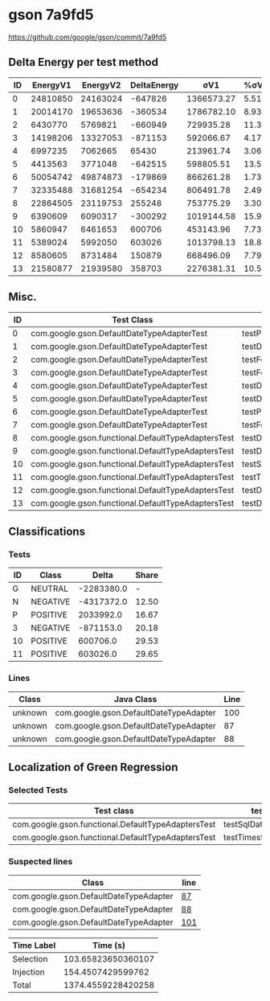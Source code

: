 # gson 7a9fd5


https://github.com/google/gson/commit/7a9fd5



## Delta Energy per test method


| ID | EnergyV1 | EnergyV2 | DeltaEnergy | σV1 | %σV1 | σV2 | %σV2 |
| --- | --- | --- | --- | --- | --- | --- | --- |
| 0 | 24810850 | 24163024 | -647826 | 1366573.27 | 5.51 | 741592.64 | 3.07 |
| 1 | 20014170 | 19653636 | -360534 | 1786782.10 | 8.93 | 1511443.86 | 7.69 |
| 2 | 6430770 | 5769821 | -660949 | 729935.28 | 11.35 | 834883.24 | 14.47 |
| 3 | 14198206 | 13327053 | -871153 | 592066.67 | 4.17 | 680865.98 | 5.11 |
| 4 | 6997235 | 7062665 | 65430 | 213961.74 | 3.06 | 389829.95 | 5.52 |
| 5 | 4413563 | 3771048 | -642515 | 598805.51 | 13.57 | 446795.86 | 11.85 |
| 6 | 50054742 | 49874873 | -179869 | 866261.28 | 1.73 | 1287543.41 | 2.58 |
| 7 | 32335488 | 31681254 | -654234 | 806491.78 | 2.49 | 1621145.59 | 5.12 |
| 8 | 22864505 | 23119753 | 255248 | 753775.29 | 3.30 | 1083268.59 | 4.69 |
| 9 | 6390609 | 6090317 | -300292 | 1019144.58 | 15.95 | 910074.50 | 14.94 |
| 10 | 5860947 | 6461653 | 600706 | 453143.96 | 7.73 | 781503.86 | 12.09 |
| 11 | 5389024 | 5992050 | 603026 | 1013798.13 | 18.81 | 1288382.30 | 21.50 |
| 12 | 8580605 | 8731484 | 150879 | 668496.09 | 7.79 | 831344.92 | 9.52 |
| 13 | 21580877 | 21939580 | 358703 | 2276381.31 | 10.55 | 625381.76 | 2.85 |

## Misc.

| ID | Test Class | Test Method |
| --- | --- | --- |
| 0 | com.google.gson.DefaultDateTypeAdapterTest | testParsingDatesFormattedWithUsLocale |
| 1 | com.google.gson.DefaultDateTypeAdapterTest | testDateDeserializationISO8601 |
| 2 | com.google.gson.DefaultDateTypeAdapterTest | testFormattingInEnUs |
| 3 | com.google.gson.DefaultDateTypeAdapterTest | testFormatUsesDefaultTimezone |
| 4 | com.google.gson.DefaultDateTypeAdapterTest | testDatePattern |
| 5 | com.google.gson.DefaultDateTypeAdapterTest | testDateSerialization |
| 6 | com.google.gson.DefaultDateTypeAdapterTest | testParsingDatesFormattedWithSystemLocale |
| 7 | com.google.gson.DefaultDateTypeAdapterTest | testFormattingInFr |
| 8 | com.google.gson.functional.DefaultTypeAdaptersTest | testDateSerializationWithPatternNotOverridenByTypeAdapter |
| 9 | com.google.gson.functional.DefaultTypeAdaptersTest | testDateSerializationWithPattern |
| 10 | com.google.gson.functional.DefaultTypeAdaptersTest | testSqlDateSerialization |
| 11 | com.google.gson.functional.DefaultTypeAdaptersTest | testTimestampSerialization |
| 12 | com.google.gson.functional.DefaultTypeAdaptersTest | testDateDeserializationWithPattern |
| 13 | com.google.gson.functional.DefaultTypeAdaptersTest | testDateSerializationInCollection |



## Classifications

### Tests
| ID | Class | Delta | Share |
| --- | --- | --- | --- |
| G | NEUTRAL | -2283380.0 | - |
| N | NEGATIVE | -4317372.0 | 12.50 |
| P | POSITIVE | 2033992.0 | 16.67 |
| 3 | NEGATIVE | -871153.0 | 20.18 |
| 10 | POSITIVE | 600706.0 | 29.53 |
| 11 | POSITIVE | 603026.0 | 29.65 |

### Lines
| Class | Java Class | Line |
| --- | --- | --- |
| unknown | com.google.gson.DefaultDateTypeAdapter | 100 |
| unknown | com.google.gson.DefaultDateTypeAdapter | 87 |
| unknown | com.google.gson.DefaultDateTypeAdapter | 88 |



## Localization of Green Regression
### Selected Tests
| Test class | test method |
| --- | --- |
| com.google.gson.functional.DefaultTypeAdaptersTest | testSqlDateSerialization |
| com.google.gson.functional.DefaultTypeAdaptersTest | testTimestampSerialization |

### Suspected lines
| Class | line |
| --- | --- |
| com.google.gson.DefaultDateTypeAdapter | [87](https://github.com/google/gson/tree/7a9fd5/gson/src/main/java/com/google/gson/DefaultDateTypeAdapter.java#L87) |
| com.google.gson.DefaultDateTypeAdapter | [88](https://github.com/google/gson/tree/7a9fd5/gson/src/main/java/com/google/gson/DefaultDateTypeAdapter.java#L87#L88) |
| com.google.gson.DefaultDateTypeAdapter | [101](https://github.com/google/gson/tree/7a9fd5/gson/src/main/java/com/google/gson/DefaultDateTypeAdapter.java#L87#L88#L101) |



| Time Label | Time (s) |
| --- | --- |
| Selection | 103.65823650360107 |
| Injection | 154.4507429599762 |
| Total | 1374.4559228420258 |


